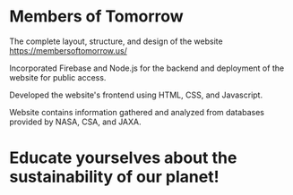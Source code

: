 # Members of Tomorrow

The complete layout, structure, and design of the website https://membersoftomorrow.us/

Incorporated Firebase and Node.js for the backend and deployment of the website for public access.

Developed the website's frontend using HTML, CSS, and Javascript.

Website contains information gathered and analyzed from databases provided by NASA, CSA, and JAXA.

# Educate yourselves about the sustainability of our planet!
